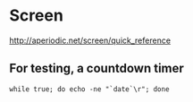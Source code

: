 # Screen

http://aperiodic.net/screen/quick_reference


## For testing, a countdown timer

    while true; do echo -ne "`date`\r"; done
